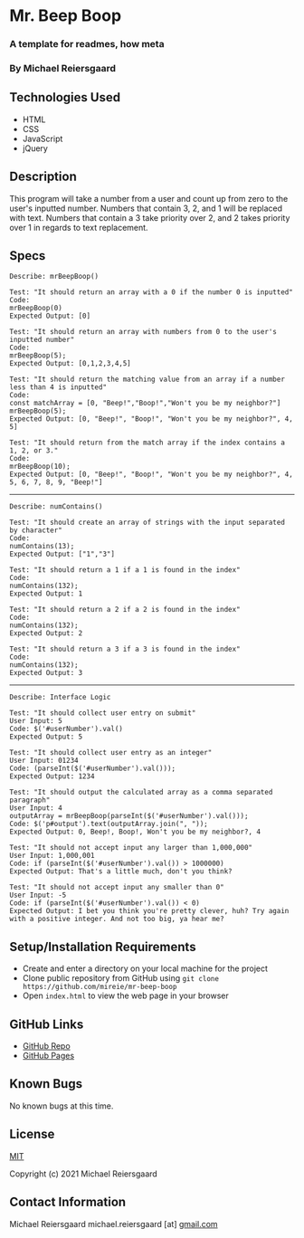 # Mr. Beep Boop

### A template for readmes, how meta

### By Michael Reiersgaard

## Technologies Used

- HTML
- CSS
- JavaScript
- jQuery

## Description

This program will take a number from a user and count up from zero to the user's inputted number. Numbers that contain 3, 2, and 1 will be replaced with text. Numbers that contain a 3 take priority over 2, and 2 takes priority over 1 in regards to text replacement. 

## Specs

```
Describe: mrBeepBoop()

Test: "It should return an array with a 0 if the number 0 is inputted"
Code:
mrBeepBoop(0)
Expected Output: [0]
```
```
Test: "It should return an array with numbers from 0 to the user's inputted number"
Code:
mrBeepBoop(5);
Expected Output: [0,1,2,3,4,5]
```

```
Test: "It should return the matching value from an array if a number less than 4 is inputted"
Code:
const matchArray = [0, "Beep!","Boop!","Won't you be my neighbor?"]
mrBeepBoop(5);
Expected Output: [0, "Beep!", "Boop!", "Won't you be my neighbor?", 4, 5]
```

```
Test: "It should return from the match array if the index contains a 1, 2, or 3."
Code:
mrBeepBoop(10);
Expected Output: [0, "Beep!", "Boop!", "Won't you be my neighbor?", 4, 5, 6, 7, 8, 9, "Beep!"]
```
---
```
Describe: numContains()

Test: "It should create an array of strings with the input separated by character"
Code:
numContains(13);
Expected Output: ["1","3"]
```

```
Test: "It should return a 1 if a 1 is found in the index"
Code:
numContains(132);
Expected Output: 1
```
```
Test: "It should return a 2 if a 2 is found in the index"
Code:
numContains(132);
Expected Output: 2
```

```
Test: "It should return a 3 if a 3 is found in the index"
Code:
numContains(132);
Expected Output: 3
```
---

```
Describe: Interface Logic

Test: "It should collect user entry on submit"
User Input: 5
Code: $('#userNumber').val()
Expected Output: 5
```

```
Test: "It should collect user entry as an integer"
User Input: 01234
Code: (parseInt($('#userNumber').val()));
Expected Output: 1234
```

```
Test: "It should output the calculated array as a comma separated paragraph"
User Input: 4
outputArray = mrBeepBoop(parseInt($('#userNumber').val()));
Code: $('p#output').text(outputArray.join(", "));
Expected Output: 0, Beep!, Boop!, Won't you be my neighbor?, 4
```
```
Test: "It should not accept input any larger than 1,000,000"
User Input: 1,000,001
Code: if (parseInt($('#userNumber').val()) > 1000000)
Expected Output: That's a little much, don't you think?
```
```
Test: "It should not accept input any smaller than 0"
User Input: -5
Code: if (parseInt($('#userNumber').val()) < 0)
Expected Output: I bet you think you're pretty clever, huh? Try again with a positive integer. And not too big, ya hear me?
```

## Setup/Installation Requirements

- Create and enter a directory on your local machine for the project
- Clone public repository from GitHub using `git clone https://github.com/mireie/mr-beep-boop`
- Open `index.html` to view the web page in your browser

## GitHub Links
- [GitHub Repo](https://github.com/mireie/mr-beep-boop)
- [GitHub Pages](https://mireie.github.io/mr-beep-boop/)

## Known Bugs

No known bugs at this time.

## License

[MIT](https://en.wikipedia.org/wiki/MIT_License)

Copyright (c) 2021 Michael Reiersgaard

## Contact Information

Michael Reiersgaard michael.reiersgaard [at] [gmail.com](http://gmail.com/)